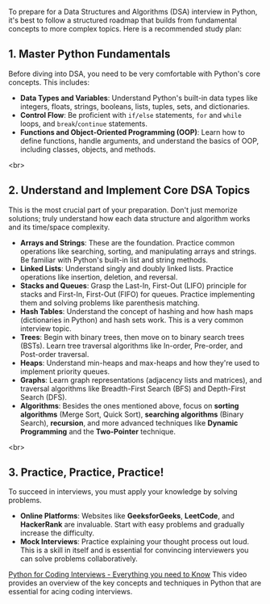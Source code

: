 To prepare for a Data Structures and Algorithms (DSA) interview in Python, it's best to follow a structured roadmap that builds from fundamental concepts to more complex topics. Here is a recommended study plan:

## 1\. Master Python Fundamentals

Before diving into DSA, you need to be very comfortable with Python's core concepts. This includes:

  * **Data Types and Variables**: Understand Python's built-in data types like integers, floats, strings, booleans, lists, tuples, sets, and dictionaries.
  * **Control Flow**: Be proficient with `if/else` statements, `for` and `while` loops, and `break`/`continue` statements.
  * **Functions and Object-Oriented Programming (OOP)**: Learn how to define functions, handle arguments, and understand the basics of OOP, including classes, objects, and methods.

\<br\>

## 2\. Understand and Implement Core DSA Topics

This is the most crucial part of your preparation. Don't just memorize solutions; truly understand how each data structure and algorithm works and its time/space complexity.

  * **Arrays and Strings**: These are the foundation. Practice common operations like searching, sorting, and manipulating arrays and strings. Be familiar with Python's built-in list and string methods.
  * **Linked Lists**: Understand singly and doubly linked lists. Practice operations like insertion, deletion, and reversal.
  * **Stacks and Queues**: Grasp the Last-In, First-Out (LIFO) principle for stacks and First-In, First-Out (FIFO) for queues. Practice implementing them and solving problems like parenthesis matching.
  * **Hash Tables**: Understand the concept of hashing and how hash maps (dictionaries in Python) and hash sets work. This is a very common interview topic.
  * **Trees**: Begin with binary trees, then move on to binary search trees (BSTs). Learn tree traversal algorithms like In-order, Pre-order, and Post-order traversal.
  * **Heaps**: Understand min-heaps and max-heaps and how they're used to implement priority queues.
  * **Graphs**: Learn graph representations (adjacency lists and matrices), and traversal algorithms like Breadth-First Search (BFS) and Depth-First Search (DFS).
  * **Algorithms**: Besides the ones mentioned above, focus on **sorting algorithms** (Merge Sort, Quick Sort), **searching algorithms** (Binary Search), **recursion**, and more advanced techniques like **Dynamic Programming** and the **Two-Pointer** technique.

\<br\>

## 3\. Practice, Practice, Practice\!

To succeed in interviews, you must apply your knowledge by solving problems.

  * **Online Platforms**: Websites like **GeeksforGeeks**, **LeetCode**, and **HackerRank** are invaluable. Start with easy problems and gradually increase the difficulty.
  * **Mock Interviews**: Practice explaining your thought process out loud. This is a skill in itself and is essential for convincing interviewers you can solve problems collaboratively.

[Python for Coding Interviews - Everything you need to Know](https://www.google.com/search?q=https://www.youtube.com/watch%3Fv%3D2vjA11hG18I)
This video provides an overview of the key concepts and techniques in Python that are essential for acing coding interviews.
